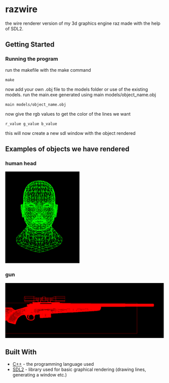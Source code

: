 # razwire

the wire renderer version of my 3d graphics engine raz made with the help of SDL2.

## Getting Started

### Running the program


run the makefile with the make command

```console
make
```
now add your own .obj file to the models folder or use of the existing models. run the main.exe generated using main models/object_name.obj

```console
main models/object_name.obj
```

now give the rgb values to get the color of the lines we want

```console
r_value g_value b_value
```
this will now create a new sdl window with the object rendered

## Examples of objects we have rendered


### human head 
<img width="236" alt="man" src="https://github.com/akshat-sj/razwire/blob/main/assets/man.png?raw=true">

### gun 

<img width="818" alt="gun" src="https://github.com/akshat-sj/razwire/blob/main/assets/gun.png?raw=true">


## Built With

* [C++](https://isocpp.org/) - the programming language used
* [SDL2](https://www.libsdl.org/) - library used for basic graphical rendering (drawing lines, generating a window etc.)


